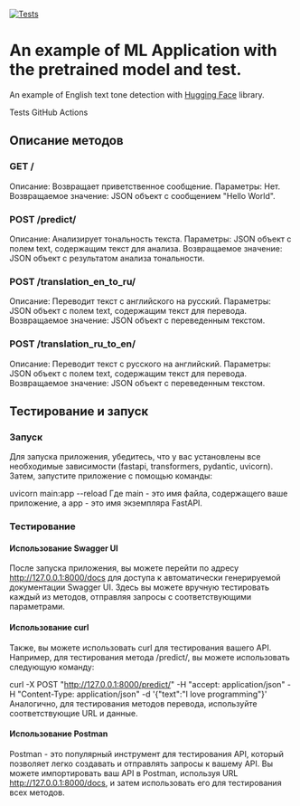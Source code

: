 [![Tests](https://github.com/tokarevsas31/ml_fastapi_tests/actions/workflows/python-app.yml/badge.svg)](https://github.com/tokarevsas31/ml_fastapi_tests/actions/workflows/python-app.yml)

# An example of ML Application with the pretrained model and test.

An example of English text tone detection with [Hugging Face](https://huggingface.co/) library.


Tests GitHub Actions

## Описание методов
### GET /
Описание: Возвращает приветственное сообщение.
Параметры: Нет.
Возвращаемое значение: JSON объект с сообщением "Hello World".
### POST /predict/
Описание: Анализирует тональность текста.
Параметры: JSON объект с полем text, содержащим текст для анализа.
Возвращаемое значение: JSON объект с результатом анализа тональности.
### POST /translation_en_to_ru/
Описание: Переводит текст с английского на русский.
Параметры: JSON объект с полем text, содержащим текст для перевода.
Возвращаемое значение: JSON объект с переведенным текстом.
### POST /translation_ru_to_en/
Описание: Переводит текст с русского на английский.
Параметры: JSON объект с полем text, содержащим текст для перевода.
Возвращаемое значение: JSON объект с переведенным текстом.
## Тестирование и запуск
### Запуск
Для запуска приложения, убедитесь, что у вас установлены все необходимые зависимости (fastapi, transformers, pydantic, uvicorn). Затем, запустите приложение с 
помощью команды:

uvicorn main:app --reload
Где main - это имя файла, содержащего ваше приложение, а app - это имя экземпляра FastAPI.

### Тестирование
#### Использование Swagger UI
После запуска приложения, вы можете перейти по адресу http://127.0.0.1:8000/docs для доступа к автоматически генерируемой документации Swagger UI. Здесь вы 
можете вручную тестировать каждый из методов, отправляя запросы с соответствующими параметрами.

#### Использование curl
Также, вы можете использовать curl для тестирования вашего API. Например, для тестирования метода /predict/, вы можете использовать следующую команду:

curl -X POST "http://127.0.0.1:8000/predict/" -H "accept: application/json" -H "Content-Type: application/json" -d '{"text":"I love programming"}'
Аналогично, для тестирования методов перевода, используйте соответствующие URL и данные.

#### Использование Postman
Postman - это популярный инструмент для тестирования API, который позволяет легко создавать и отправлять запросы к вашему API. Вы можете импортировать ваш API в 
Postman, используя URL http://127.0.0.1:8000/docs, и затем использовать его для тестирования всех методов.
